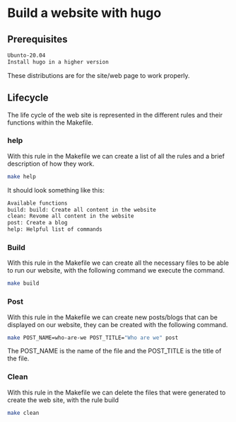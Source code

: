 # Build a website with hugo

## Prerequisites

```bash
Ubunto-20.04
Install hugo in a higher version
```

These distributions are for the site/web page to work properly.

## Lifecycle

The life cycle of the web site is represented in the different rules and their
functions within the Makefile.

### help

With this rule in the Makefile we can create a list of all the rules and a brief
description of how they work.

```bash
make help
```

It should look something like this:

```bash
Available functions
build: build: Create all content in the website
clean: Revome all content in the website
post: Create a blog
help: Helpful list of commands
```

### Build

With this rule in the Makefile we can create all the necessary files to be
able to run our website, with the following command we execute the command.

```bash
make build
```

### Post

With this rule in the Makefile we can create new posts/blogs that can be
displayed on our website, they can be created with the following command.

```bash
make POST_NAME=who-are-we POST_TITLE="Who are we" post
```

The POST_NAME is the name of the file and the POST_TITLE is the title of
the file.

### Clean

With this rule in the Makefile we can delete the files that were generated
to create the web site, with the rule build

```bash
make clean
```

